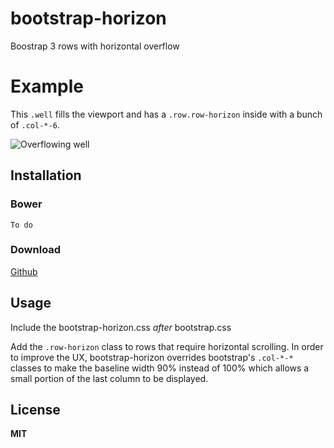 bootstrap-horizon
=================
Boostrap 3 rows with horizontal overflow

Example
=======

This `.well` fills the viewport and has a `.row.row-horizon` inside with a bunch of `.col-*-6`.

![Overflowing well](https://raw.githubusercontent.com/FluidApps/bootstrap-horizon/master/screenshots/1.png)

Installation
------------

### Bower

```
To do
```

### Download

[Github](https://raw.githubusercontent.com/FluidApps/bootstrap-horizon/master/bootstrap-horizon.css)

Usage
-----

Include the bootstrap-horizon.css *after* bootstrap.css

Add the `.row-horizon` class to rows that require horizontal scrolling. In order to improve the UX, bootstrap-horizon overrides bootstrap's `.col-*-*` classes to make the baseline width 90% instead of 100% which allows a small portion of the last column to be displayed.

License
-------

**MIT**

